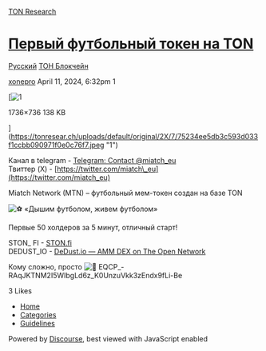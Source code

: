 [TON Research](/)

# [Первый футбольный токен на TON](/t/ton/10821)

[Русский](/c/ru/ton-blockchain/53)  [ТОН Блокчейн](/c/ru/ton-blockchain/53) 

    

[xonepro](https://tonresear.ch/u/xonepro)   April 11, 2024, 6:32pm  1

[![1](https://tonresear.ch/uploads/default/optimized/2X/7/75234ee5db3c593d033f1ccbb090971f0e0c76f7_2_500x500.jpeg)

1736×736 138 KB

](https://tonresear.ch/uploads/default/original/2X/7/75234ee5db3c593d033f1ccbb090971f0e0c76f7.jpeg "1")

Канал в telegram - [Telegram: Contact @miatch\_eu](https://t.me/miatch_eu)  
Твиттер (X) - [https://twitter.com/miatch\_eu](https://twitter.com/miatch_eu)

Miatch Network (MTN) – футбольный мем-токен создан на базе TON

![:soccer:](https://tonresear.ch/images/emoji/twitter/soccer.png?v=12 ":soccer:") «Дышим футболом, живем футболом»

Первые 50 холдеров за 5 минут, отличный старт!

STON\_ FI - [STON.fi](https://app.ston.fi/swap?chartVisible=false&ft=TON&tt=EQCP_-RAqJKTNM2I5WIbgLd6z_K0UnzuVkk3zEndx9fLi-Be)  
DEDUST\_IO - [DeDust.io — AMM DEX on The Open Network](https://dedust.io/swap/EQCP_-RAqJKTNM2I5WIbgLd6z_K0UnzuVkk3zEndx9fLi-Be/TON)

Кому сложно, просто ![:star2:](https://tonresear.ch/images/emoji/twitter/star2.png?v=12 ":star2:") EQCP\_-RAqJKTNM2I5WIbgLd6z\_K0UnzuVkk3zEndx9fLi-Be

  3 Likes

*   [Home](/)
*   [Categories](/categories)
*   [Guidelines](/guidelines)

Powered by [Discourse](https://www.discourse.org), best viewed with JavaScript enabled